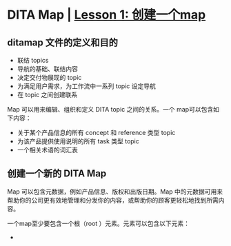 # DITA Map | [Lesson 1: 创建一个map](http://www.learningdita.cn/courses/5-使用dita-map和bookmap/lessons/lc_creating_a_map)

## ditamap 文件的定义和目的

- 联结 topics
- 导航的基础、联结内容
- 决定交付物展现的 topic
- 为满足用户需求，为工作流中一系列 topic 设定导航
- 在 topic 之间创建联系

Map 可以用来编辑、组织和定义 DITA topic 之间的关系。一个  map可以包含如下内容：

- 关于某个产品信息的所有 concept 和 reference 类型 topic
- 为该产品提供使用说明的所有 task 类型 topic
- 一个相关术语的词汇表

## 创建一个新的 DITA Map

Map 可以包含元数据，例如产品信息、版权和出版日期。Map 中的元数据可用来帮助你的公司更有效地管理和分发你的内容，或帮助你的顾客更轻松地找到所需内容。

一个map至少要包含一个根<map>（root <map>）元素。<map>元素可以包含以下元素：

- <title>元素，允许你为map命名（例如“某产品的用户指南”）。<title>元素中的文本也可以用作输出文档的标题。
- 任意数量的<topicref>元素，允许你在 map 中引用 topic。一个<topicref>元素可以包含其它<topicref>元素。
- 任意数量的<mapref>元素，允许你在主 map 中引用其它 map。
- 任意数量的<reltable>元素，允许你定义内容之间的关系。

示例：

![create a map](../../images/DITA_create_map.png)

## 向一个 map 添加 topic 引用

<topicref>元素结构如下：

```
<topicref href="filepath/filename.dita">
```

href属性包含一个链接，该链接指向map中某个topic。DITA规定，map中<topicref>元素指向的topic位置不能高于map本身，否则会导致某些输出类型报错。因此，map最好存储在最高一层。

<topicref>元素可能包含以下元素：

- <topicmeta>元素，定义关于被引用topic的元数据。
- 任意数量的<topicref>元素。
- 任意数量的<mapref>元素。

在嵌套<topicref>元素时，重要的一点是始终记得你的最终输出。DITA结构并不限制嵌套的<topicref>元素的数量限制，map中<topicref>元素可以包含任意数量的<topicref>元素。但是，每个被嵌套的<topicref>元素通常对应发布输出中的一个新的标题级别。所以，普遍认可的最好做法是，避免五层以上的<topicref>元素嵌套（最理想的是不超过二或三层）。

![DITA_add_topic](../../images/DITA_add_topic.png)

## 向一个 map 添加 map 引用

<map>元素结构如下：

```
<mapref href="filepath/filename.ditamap" format="ditamap">
```

href 属性包含了指向你的主 map 中引用到另一 map 的链接。format 属性明确了你正在链接到一个 DITA map。

<mapref>元素只能包含<topicmeta>、<data>和<data-about>元数据元素。按照 DITA 规定，不能在一个<mapref>元素中嵌套<topicref>或<mapref>元素。

就像<topicref>元素允许你在多个 map 中重用一个 topic 一样，<mapref>元素允许你重用很多 topic。通过一次性建立一个 map 并在其他 map 中引用该 map，你可以节约时间和精力，无需反复创建 map 中相同的系列，或具有相同层级结构的<topicref>元素。

除了重用，<mapref>元素为你提供了额外的内容发布灵活性。你可以在一个大的 map 中组合相关 map，这样你就可以为整个产品家族迅速交付所有内容。你还可以使用<mapref>元素来为 map 添加词汇表。

![mapref](../../images/DITA_add_mapref.png)

> 本文内容引自 [TC互联](www.learningdita.cn)，仅作学习分享。
>
> 如需转载请注明作者与来源。
